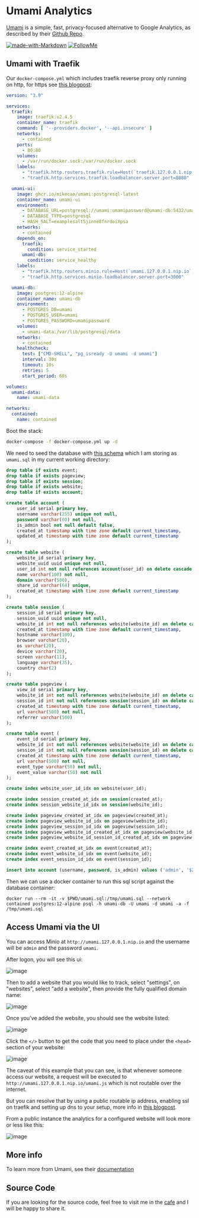 # Umami Analytics

[Umami](https://github.com/mikecao/umami) is a simple, fast, privacy-focused alternative to Google Analytics, as described by their [Github Repo](https://github.com/mikecao/umami).

[![made-with-Markdown](https://img.shields.io/badge/Visit%20my-Website-orange.svg)](https://ruan.dev) [![FollowMe](https://img.shields.io/badge/Follow%20Me-@ruanbekker-00ACEE.svg)](https://twitter.com/ruanbekker)

## Umami with Traefik

Our `docker-compose.yml` which includes traefik reverse proxy only running on http, for https see [this blogpost](https://containers.fan/posts/setup-traefik-v2-docker-compose/):

```yaml
version: "3.9"

services:
  traefik:
    image: traefik:v2.4.5
    container_name: traefik
    command: [ '--providers.docker', '--api.insecure' ]
    networks:
      - contained
    ports:
      - 80:80
    volumes:
      - /var/run/docker.sock:/var/run/docker.sock
    labels:
      - "traefik.http.routers.traefik.rule=Host(`traefik.127.0.0.1.nip.io`)"
      - "traefik.http.services.traefik.loadbalancer.server.port=8080"

  umami-ui:
    image: ghcr.io/mikecao/umami:postgresql-latest
    container_name: umami-ui
    environment:
      - DATABASE_URL=postgresql://umami:umamipassword@umami-db:5432/umami
      - DATABASE_TYPE=postgresql
      - HASH_SALT=examplesaltSjinne8fnrdoiXpsa
    networks:
      - contained
    depends_on:
      traefik:
        condition: service_started
      umami-db:
        condition: service_healthy
    labels:
      - "traefik.http.routers.minio.rule=Host(`umami.127.0.0.1.nip.io`)"
      - "traefik.http.services.minio.loadbalancer.server.port=3000"

  umami-db:
    image: postgres:12-alpine
    container_name: umami-db
    environment:
      - POSTGRES_DB=umami
      - POSTGRES_USER=umami
      - POSTGRES_PASSWORD=umamipassword
    volumes:
      - umami-data:/var/lib/postgresql/data
    networks:
      - contained
    healthcheck:
      test: ["CMD-SHELL", "pg_isready -U umami -d umami"]
      interval: 30s
      timeout: 10s
      retries: 5
      start_period: 60s

volumes:
  umami-data:
    name: umami-data

networks:
  contained:
    name: contained
```

Boot the stack:

```sh
docker-compose -f docker-compose.yml up -d
```

We need to seed the database with [this schema](https://github.com/mikecao/umami/blob/master/sql/schema.postgresql.sql) which I am storing as `umami.sql` in my current working directory:

```sql
drop table if exists event;
drop table if exists pageview;
drop table if exists session;
drop table if exists website;
drop table if exists account;

create table account (
    user_id serial primary key,
    username varchar(255) unique not null,
    password varchar(60) not null,
    is_admin bool not null default false,
    created_at timestamp with time zone default current_timestamp,
    updated_at timestamp with time zone default current_timestamp
);

create table website (
    website_id serial primary key,
    website_uuid uuid unique not null,
    user_id int not null references account(user_id) on delete cascade,
    name varchar(100) not null,
    domain varchar(500),
    share_id varchar(64) unique,
    created_at timestamp with time zone default current_timestamp
);

create table session (
    session_id serial primary key,
    session_uuid uuid unique not null,
    website_id int not null references website(website_id) on delete cascade,
    created_at timestamp with time zone default current_timestamp,
    hostname varchar(100),
    browser varchar(20),
    os varchar(20),
    device varchar(20),
    screen varchar(11),
    language varchar(35),
    country char(2)
);

create table pageview (
    view_id serial primary key,
    website_id int not null references website(website_id) on delete cascade,
    session_id int not null references session(session_id) on delete cascade,
    created_at timestamp with time zone default current_timestamp,
    url varchar(500) not null,
    referrer varchar(500)
);

create table event (
    event_id serial primary key,
    website_id int not null references website(website_id) on delete cascade,
    session_id int not null references session(session_id) on delete cascade,
    created_at timestamp with time zone default current_timestamp,
    url varchar(500) not null,
    event_type varchar(50) not null,
    event_value varchar(50) not null
);

create index website_user_id_idx on website(user_id);

create index session_created_at_idx on session(created_at);
create index session_website_id_idx on session(website_id);

create index pageview_created_at_idx on pageview(created_at);
create index pageview_website_id_idx on pageview(website_id);
create index pageview_session_id_idx on pageview(session_id);
create index pageview_website_id_created_at_idx on pageview(website_id, created_at);
create index pageview_website_id_session_id_created_at_idx on pageview(website_id, session_id, created_at);

create index event_created_at_idx on event(created_at);
create index event_website_id_idx on event(website_id);
create index event_session_id_idx on event(session_id);

insert into account (username, password, is_admin) values ('admin', '$2b$10$BUli0c.muyCW1ErNJc3jL.vFRFtFJWrT8/GcR4A.sUdCznaXiqFXa', true);
```

Then we can use a docker container to run this sql script against the database container:

```
docker run --rm -it -v $PWD/umami.sql:/tmp/umami.sql --network contained postgres:12-alpine psql -h umami-db -U umami -d umami -a -f /tmp/umami.sql
```

## Access Umami via the UI

You can access Minio at `http://umami.127.0.0.1.nip.io` and the username will be `admin` and the password `umami`.

After logon, you will see this ui:

![image](https://user-images.githubusercontent.com/567298/169846020-42f00c66-cedb-489b-bdc2-43ab774097ad.png)

Then to add a website that you would like to track, select "settings", on "websites", select "add a website", then provide the fully qualified domain name:

![image](https://user-images.githubusercontent.com/567298/169846249-5c59d458-28b6-4ec3-8006-436544e6a924.png)

Once you've added the website, you should see the website listed:

![image](https://user-images.githubusercontent.com/567298/169846542-04f69f91-eacd-4438-a6f2-b29f14887c72.png)

Click the `</>` button to get the code that you need to place under the `<head>` section of your website:

![image](https://user-images.githubusercontent.com/567298/169847078-c9308fc4-d242-46aa-9200-2d8be232c549.png)

The caveat of this example that you can see, is that whenever someone access our website, a request will be executed to `http://umami.127.0.0.1.nip.io/umami.js` which is not routable over the internet.

But you can resolve that by using a public routable ip address, enabling ssl on traefik and setting up dns to your setup, more info in [this blogpost](https://containers.fan/posts/setup-traefik-v2-docker-compose/).

From a public instance the analytics for a configured website will look more or less like this:

![image](https://user-images.githubusercontent.com/567298/169847867-b23b5041-fa1a-4dd9-8598-6084da3a5c8b.png)

## More info

To learn more from Umami, see their [documentation](https://umami.is/docs/about)

## Source Code

If you are looking for the source code, feel free to visit me in the [cafe](https://www.buymeacoffee.com/ruanbekker) and I will be happy to share it.
